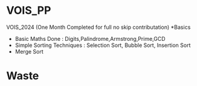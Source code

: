 # VOIS_PP
VOIS_2024  (One Month Completed for full no skip contributation)
*Basics 
- Basic Maths Done : Digits,Palindrome,Armstrong,Prime,GCD
- Simple Sorting Techniques : Selection Sort, Bubble Sort, Insertion Sort
- Merge Sort
# Waste
